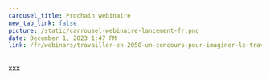 ```yaml
---
carousel_title: Prochain webinaire
new_tab_link: false
picture: /static/carrousel-webinaire-lancement-fr.png
date: December 1, 2023 1:47 PM
link: /fr/webinars/travailler-en-2050-un-concours-pour-imaginer-le-travail-de-demain
---
```

xxx